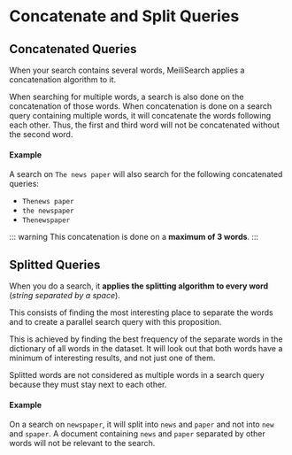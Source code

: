 # Concatenate and Split Queries

## Concatenated Queries

When your search contains several words, MeiliSearch applies a concatenation algorithm to it.

When searching for multiple words, a search is also done on the concatenation of those words. When concatenation is done on a search query containing multiple words, it will concatenate the words following each other. Thus, the first and third word will not be concatenated without the second word.

#### Example

A search on `The news paper` will also search for the following concatenated queries:
- `Thenews paper`
- `the newspaper`
- `Thenewspaper`

::: warning
This concatenation is done on a **maximum of 3 words**.
:::

## Splitted Queries

When you do a search, it **applies the splitting algorithm to every word** (*string separated by a space*).

This consists of finding the most interesting place to separate the words and to create a parallel search query with this proposition.

This is achieved by finding the best frequency of the separate words in the dictionary of all words in the dataset. It will look out that both words have a minimum of interesting results, and not just one of them.

Splitted words are not considered as multiple words in a search query because they must stay next to each other.

#### Example

On a search on `newspaper`, it will split into `news` and `paper` and not into `new` and `spaper`.
A document containing `news` and `paper` separated by other words will not be relevant to the search.

